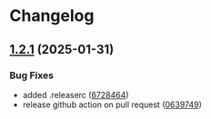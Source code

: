 # Changelog

## [1.2.1](https://github.com/nordeck/ovc-frontend/compare/v1.2.0...v1.2.1) (2025-01-31)


### Bug Fixes

* added .releaserc ([6728464](https://github.com/nordeck/ovc-frontend/commit/6728464556f6da6138f4ce98fe2d4ee29fec4649))
* release github action on pull request ([0639749](https://github.com/nordeck/ovc-frontend/commit/0639749634ea445730c02864a5d49fa9a5c6c140))
